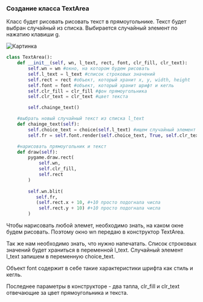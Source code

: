 ### Создание класса TextArea

Класс будет рисовать рисовать текст в прямоугольнике. Текст будет выбран случайный из списка. Выбирается случайный элемент по нажатию клавиши g. 

![Картинка](../../images/text_area.gif)

```py
class TextArea():
    def __init__(self, wn, l_text, rect, font, clr_fill, clr_text):
        self.wn = wn #окно, на котором будем рисовать 
        self.l_text = l_text #список строковых значений
        self.rect = rect #объект, который хранит x, y, width, height
        self.font = font #объект, который хранит шрифт и кегль
        self.clr_fill = clr_fill #фон прямоугольника
        self.clr_text = clr_text #цвет текста

        self.chainge_text()

    #выбрать новый случайный текст из списка l_text
    def chainge_text(self):
        self.choice_text = choice(self.l_text) #ищем случайный элемент списка l_text
        self.fr = self.font.render(self.choice_text, True, self.clr_text) #получили отрендеринный текст

    #нарисовать прямоугольник и текст
    def draw(self):
        pygame.draw.rect(
            self.wn, 
            self.clr_fill, 
            self.rect 
        ) 
        
        self.wn.blit(
           self.fr,
           (self.rect.x + 10, #+10 просто подогнала числа
            self.rect.y + 10) #+10 просто подогнала числа
        )
```


Чтобы нарисовать любой элемет, необходимо знать, на каком окне будем рисовать. Поэтому окно wn передаю в конструктор TextArea.

Так же нам необходимо знать, что нужно напечатать. Список строковых значений будет храниться в переменной l_text. Случайный элемент l_text запишем в переменную choice_text.

Объект font содержит в себе такие характеристики шрифта как стиль и кегль.

Последнее параметры в конструкторе - два тапла, clr_fill и clr_text отвечающие за цвет прямоугольника и текста.
